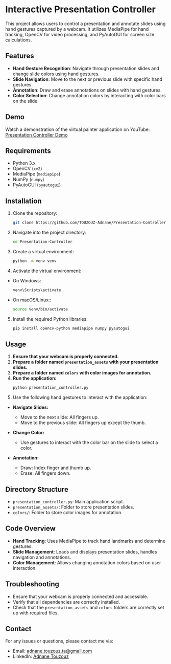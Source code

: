 # Interactive Presentation Controller

This project allows users to control a presentation and annotate slides using hand gestures captured by a webcam. It utilizes MediaPipe for hand tracking, OpenCV for video processing, and PyAutoGUI for screen size calculations.

## Features

- **Hand Gesture Recognition**: Navigate through presentation slides and change slide colors using hand gestures.
- **Slide Navigation**: Move to the next or previous slide with specific hand gestures.
- **Annotation**: Draw and erase annotations on slides with hand gestures.
- **Color Selection**: Change annotation colors by interacting with color bars on the slide.

## Demo

Watch a demonstration of the virtual painter application on YouTube: [Presentation Controller Demo](https://studio.youtube.com/video/qWpsnV_0sA4/edit)

## Requirements

- Python 3.x
- OpenCV (`cv2`)
- MediaPipe (`mediapipe`)
- NumPy (`numpy`)
- PyAutoGUI (`pyautogui`)

## Installation

1. Clone the repository:
   ```bash
   git clone https://github.com/TOUZOUZ-Adnane/Presentation-Controller.git
2. Navigate into the project directory:
    ```bash
    cd Presentation-Controller
3. Create a virtual environment:
    ```bash
    python -m venv venv
4. Activate the virtual environment:
- On Windows:
   ```bash
   venv\Scripts\activate
- On macOS/Linux::
   ```bash
   source venv/bin/activate
5. Install the required Python libraries:
    ```bash
    pip install opencv-python mediapipe numpy pyautogui
## Usage
1. **Ensure that your webcam is properly connected.**
2. **Prepare a folder named `presentation_assets` with your presentation slides.**
3. **Prepare a folder named `colors` with color images for annotation.**
4. **Run the application:**
     ```bash
     python presentation_controller.py
5. Use the following hand gestures to interact with the application:
- **Navigate Slides:**
  - Move to the next slide: All fingers up.
  - Move to the previous slide: All fingers up except the thumb.

- **Change Color:**
  - Use gestures to interact with the color bar on the slide to select a color.

- **Annotation:**
  - Draw: Index finger and thumb up.
  - Erase: All fingers down.

## Directory Structure

- `presentation_controller.py`: Main application script.
- `presentation_assets/`: Folder to store presentation slides.
- `colors/`: Folder to store color images for annotation.

## Code Overview

- **Hand Tracking**: Uses MediaPipe to track hand landmarks and determine gestures.
- **Slide Management**: Loads and displays presentation slides, handles navigation and annotations.
- **Color Management**: Allows changing annotation colors based on user interaction.

## Troubleshooting

- Ensure that your webcam is properly connected and accessible.
- Verify that all dependencies are correctly installed.
- Check that the `presentation_assets` and `colors` folders are correctly set up with required files.

## Contact

For any issues or questions, please contact me via:

- Email: [adnane.touzouz.ta@gmail.com](mailto:adnane.touzouz.ta@gmail.com)
- LinkedIn: [Adnane Touzouz](https://www.linkedin.com/in/adnane-touzouz/)
